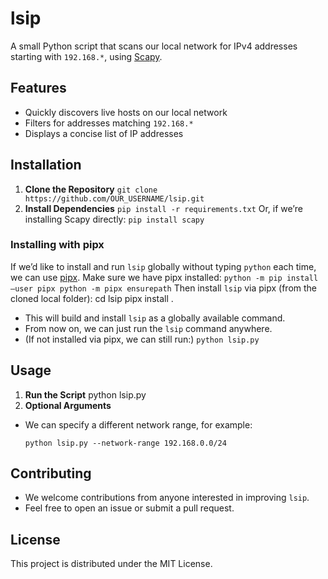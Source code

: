 # lsip

A small Python script that scans our local network for IPv4 addresses starting with `192.168.*`, using [Scapy](https://scapy.net/).

## Features
- Quickly discovers live hosts on our local network
- Filters for addresses matching `192.168.*`
- Displays a concise list of IP addresses

## Installation
1. **Clone the Repository**
`git clone https://github.com/OUR_USERNAME/lsip.git`
2. **Install Dependencies**
`pip install -r requirements.txt`
Or, if we’re installing Scapy directly:
`pip install scapy`
### Installing with pipx
If we’d like to install and run `lsip` globally without typing `python` each time, we can use [pipx](https://pypa.github.io/pipx/). Make sure we have pipx installed:
`python -m pip install –user pipx
python -m pipx ensurepath`
Then install `lsip` via pipx (from the cloned local folder):
cd lsip
pipx install .
- This will build and install `lsip` as a globally available command.
- From now on, we can just run the `lsip` command anywhere.
- (If not installed via pipx, we can still run:)
  `python lsip.py`
## Usage
1. **Run the Script**
python lsip.py
2. **Optional Arguments**
- We can specify a different network range, for example:
  ```
  python lsip.py --network-range 192.168.0.0/24
  ```

## Contributing
- We welcome contributions from anyone interested in improving `lsip`.
- Feel free to open an issue or submit a pull request.

## License
This project is distributed under the MIT License.
   
